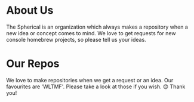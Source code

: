 # About Us

The Spherical is an organization which always makes a repository when a new idea or concept comes to mind. We love to get requests for new console homebrew projects, so please tell us your ideas.

# Our Repos

We love to make repositories when we get a request or an idea. Our favourites are 'WLTMF'. Please take a look at those if you wish. 😊 Thank you!

